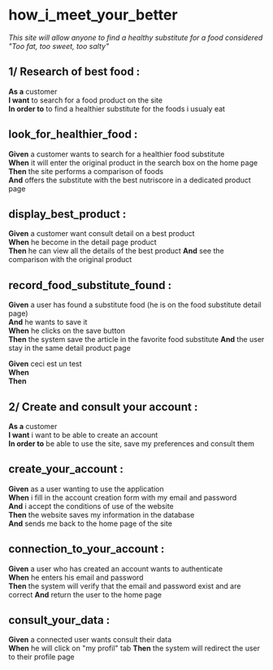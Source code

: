 # how_i_meet_your_better

*This site will allow anyone to find a healthy substitute for a food considered "Too fat, too sweet, too salty"*

## 1/ Research of best food :
**As a** customer \
**I want** to search for a food product on the site\
**In order to** to find a healthier substitute for the foods i usualy eat

## look_for_healthier_food :
**Given** a customer wants to search for a healthier food substitute \
**When** it will enter the original product in the search box on the home page \
**Then** the site performs a comparison of foods \
**And** offers the substitute with the best nutriscore in a dedicated product page


## display_best_product :
**Given** a customer want consult detail on a best product \
**When** he become in the detail page product\
**Then** he can view all the details of the best product
**And** see the comparison with the original product

## record_food_substitute_found :
**Given** a user has found a substitute food (he is on the food substitute detail page)\
**And** he wants to save it \
**When** he clicks on the save button \
**Then** the system save the article in the favorite food substitute
**And** the user stay in the same detail product page


**Given** ceci est un test\
**When** \
**Then**

## 2/ Create and consult your account :
**As a** customer \
**I want** i want to be able to create an account \
**In order to** be able to use the site, save my preferences and consult them

## create_your_account :
**Given** as a user wanting to use the application \
**When** i fill in the account creation form with my email and password \
**And** i accept the conditions of use of the website \
**Then** the website saves my information in the database \
**And** sends me back to the home page of the site

## connection_to_your_account :
**Given** a user who has created an account wants to authenticate \
**When** he enters his email and password \
**Then** the system will verify that the email and password exist and are correct
**And** return the user to the home page


## consult_your_data :
**Given** a connected user wants consult their data \
**When** he will click on "my profil" tab
**Then** the system will redirect the user to their profile page